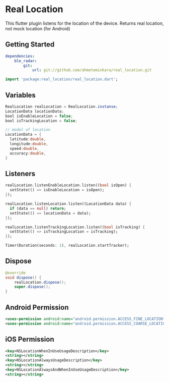 # Real Location

This flutter plugin listens for the location of the device. Returns real location, not mock location (for Android)

## Getting Started
```yaml
dependencies:
    ble_radar:
        git:
            url: git://github.com/ahmeteminkara/real_location.git
```

```dart
import 'package:real_location/real_location.dart';
```

## Variables
```java
RealLocation realLocation = RealLocation.instanse;
LocationData locationData;
bool isEnableLocation = false;
bool isTrackingLocation = false;

// model of location
LocationData = { 
  latitude:double,
  longitude:double,
  speed:double,
  accuracy:double,
}
```


## Listeners
```dart
realLocation.listenEnableLocation.listen((bool isOpen) {
  setState(() => isEnableLocation = isOpen);
});

realLocation.listenLocation.listen((LocationData data) {
  if (data == null) return;
  setState(() => locationData = data);
});

realLocation.listenTrackingLocation.listen((bool isTracking) {
  setState(() => isTrackingLocation = isTracking);
});

Timer(Duration(seconds: 1), realLocation.startTracker);
```

## Dispose
```java
@override
void dispose() {
    realLocation.dispose();
    super.dispose();
}
```

## Android Permission
```xml
<uses-permission android:name="android.permission.ACCESS_FINE_LOCATION" />
<uses-permission android:name="android.permission.ACCESS_COARSE_LOCATION" />
```

## iOS Permission
```xml
<key>NSLocationWhenInUseUsageDescription</key>
<string></string>
<key>NSLocationAlwaysUsageDescription</key>
<string></string>
<key>NSLocationAlwaysAndWhenInUseUsageDescription</key>
<string></string>
```
